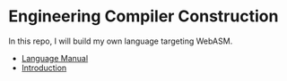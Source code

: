 # Engineering Compiler Construction

In this repo, I will build my own language targeting WebASM.

- [Language Manual](./writeup/00-manual.md)
- [Introduction](./writeup/01-intro.md)

